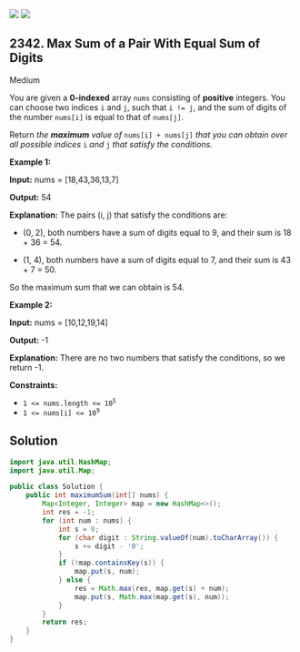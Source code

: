[![](https://img.shields.io/github/stars/javadev/LeetCode-in-Java?label=Stars&style=flat-square)](https://github.com/javadev/LeetCode-in-Java)
[![](https://img.shields.io/github/forks/javadev/LeetCode-in-Java?label=Fork%20me%20on%20GitHub%20&style=flat-square)](https://github.com/javadev/LeetCode-in-Java/fork)

## 2342\. Max Sum of a Pair With Equal Sum of Digits

Medium

You are given a **0-indexed** array `nums` consisting of **positive** integers. You can choose two indices `i` and `j`, such that `i != j`, and the sum of digits of the number `nums[i]` is equal to that of `nums[j]`.

Return _the **maximum** value of_ `nums[i] + nums[j]` _that you can obtain over all possible indices_ `i` _and_ `j` _that satisfy the conditions._

**Example 1:**

**Input:** nums = [18,43,36,13,7]

**Output:** 54

**Explanation:** The pairs (i, j) that satisfy the conditions are:

- (0, 2), both numbers have a sum of digits equal to 9, and their sum is 18 + 36 = 54.

- (1, 4), both numbers have a sum of digits equal to 7, and their sum is 43 + 7 = 50.

So the maximum sum that we can obtain is 54. 

**Example 2:**

**Input:** nums = [10,12,19,14]

**Output:** -1

**Explanation:** There are no two numbers that satisfy the conditions, so we return -1. 

**Constraints:**

*   <code>1 <= nums.length <= 10<sup>5</sup></code>
*   <code>1 <= nums[i] <= 10<sup>9</sup></code>

## Solution

```java
import java.util.HashMap;
import java.util.Map;

public class Solution {
    public int maximumSum(int[] nums) {
        Map<Integer, Integer> map = new HashMap<>();
        int res = -1;
        for (int num : nums) {
            int s = 0;
            for (char digit : String.valueOf(num).toCharArray()) {
                s += digit - '0';
            }
            if (!map.containsKey(s)) {
                map.put(s, num);
            } else {
                res = Math.max(res, map.get(s) + num);
                map.put(s, Math.max(map.get(s), num));
            }
        }
        return res;
    }
}
```